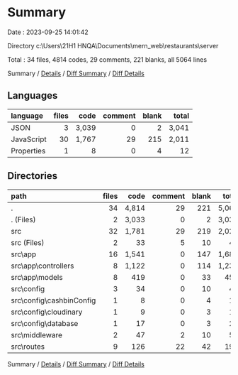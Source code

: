 # Summary

Date : 2023-09-25 14:01:42

Directory c:\\Users\\21H1 HNQA\\Documents\\mern_web\\restaurants\\server

Total : 34 files,  4814 codes, 29 comments, 221 blanks, all 5064 lines

Summary / [Details](details.md) / [Diff Summary](diff.md) / [Diff Details](diff-details.md)

## Languages
| language | files | code | comment | blank | total |
| :--- | ---: | ---: | ---: | ---: | ---: |
| JSON | 3 | 3,039 | 0 | 2 | 3,041 |
| JavaScript | 30 | 1,767 | 29 | 215 | 2,011 |
| Properties | 1 | 8 | 0 | 4 | 12 |

## Directories
| path | files | code | comment | blank | total |
| :--- | ---: | ---: | ---: | ---: | ---: |
| . | 34 | 4,814 | 29 | 221 | 5,064 |
| . (Files) | 2 | 3,033 | 0 | 2 | 3,035 |
| src | 32 | 1,781 | 29 | 219 | 2,029 |
| src (Files) | 2 | 33 | 5 | 10 | 48 |
| src\\app | 16 | 1,541 | 0 | 147 | 1,688 |
| src\\app\\controllers | 8 | 1,122 | 0 | 114 | 1,236 |
| src\\app\\models | 8 | 419 | 0 | 33 | 452 |
| src\\config | 3 | 34 | 0 | 10 | 44 |
| src\\config\\cashbinConfig | 1 | 8 | 0 | 4 | 12 |
| src\\config\\cloudinary | 1 | 9 | 0 | 3 | 12 |
| src\\config\\database | 1 | 17 | 0 | 3 | 20 |
| src\\middleware | 2 | 47 | 2 | 10 | 59 |
| src\\routes | 9 | 126 | 22 | 42 | 190 |

Summary / [Details](details.md) / [Diff Summary](diff.md) / [Diff Details](diff-details.md)